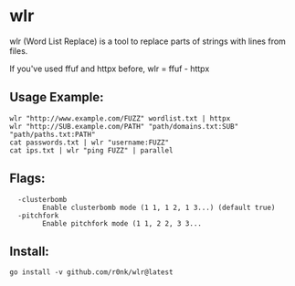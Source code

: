 # wlr
wlr (Word List Replace) is a tool to replace parts of strings with lines from files.

If you've used ffuf and httpx before, wlr = ffuf - httpx

## Usage Example:
```
wlr "http://www.example.com/FUZZ" wordlist.txt | httpx
wlr "http://SUB.example.com/PATH" "path/domains.txt:SUB" "path/paths.txt:PATH"
cat passwords.txt | wlr "username:FUZZ"
cat ips.txt | wlr "ping FUZZ" | parallel
```

## Flags:
```
  -clusterbomb
    	Enable clusterbomb mode (1 1, 1 2, 1 3...) (default true)
  -pitchfork
    	Enable pitchfork mode (1 1, 2 2, 3 3...
```

## Install:
```
go install -v github.com/r0nk/wlr@latest
```
